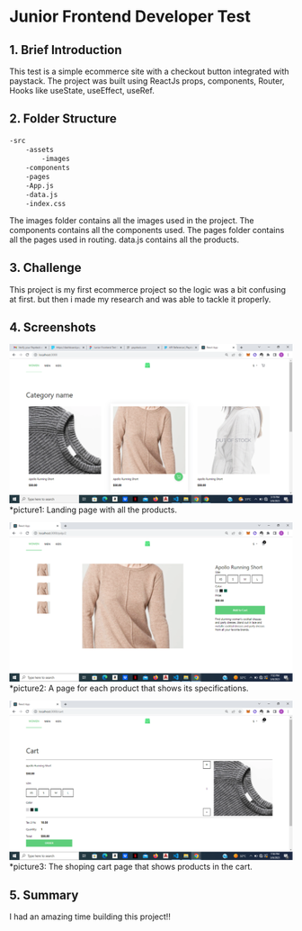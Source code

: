 # Junior Frontend Developer Test

## 1. Brief Introduction

This test is a simple ecommerce site with a checkout button integrated with paystack. The project was built using ReactJs props, components, Router, Hooks like useState, useEffect, useRef.

## 2. Folder Structure

    -src
        -assets
            -images
        -components
        -pages
        -App.js
        -data.js
        -index.css

The images folder contains all the images used in the project. The components contains all the components used. The pages folder contains all the pages used in routing. data.js contains all the products.

## 3. Challenge

This project is my first ecommerce project so the logic was a bit confusing at first. but then i made my research and was able to tackle it properly.

## 4. Screenshots

![Reference Image](./screenshot/screenshot-1.png)
\*picture1: Landing page with all the products.

![Reference Image](./screenshot/screenshot-4.png)
\*picture2: A page for each product that shows its specifications.

![Reference Image](./screenshot/screenshot-5.png)
\*picture3: The shoping cart page that shows products in the cart.

## 5. Summary

I had an amazing time building this project!!
